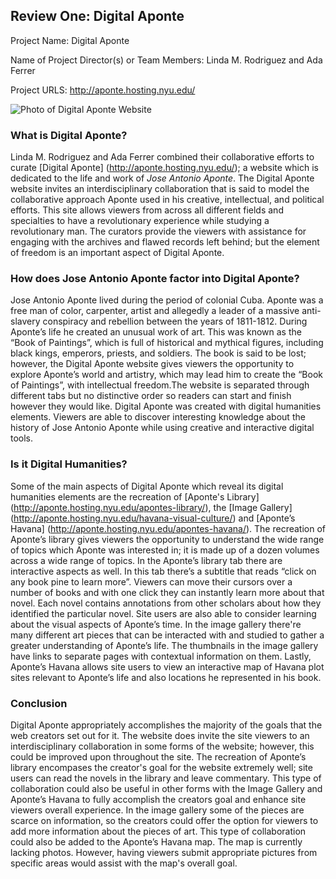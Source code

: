 ## Review One: Digital Aponte 

Project Name: Digital Aponte

Name of Project Director(s) or Team Members: Linda M. Rodriguez and Ada Ferrer

Project URLS: http://aponte.hosting.nyu.edu/


![Photo of Digital Aponte Website](https://jereeemiaah.github.io/Jeremiah-L.-Bethea/images/AponteReviewCover.png)

### What is Digital Aponte?

Linda M. Rodriguez and Ada Ferrer combined their collaborative efforts to curate [Digital Aponte] (http://aponte.hosting.nyu.edu/); a website which is dedicated to the life and work of _Jose Antonio Aponte_. The Digital Aponte website invites an interdisciplinary collaboration that is said to model the collaborative approach Aponte used in his creative, intellectual, and political efforts. This site allows viewers from across all different fields and specialties to have a revolutionary experience while studying a revolutionary man. The curators provide the viewers with assistance for engaging with the archives and flawed records left behind; but the element of freedom is an important aspect of Digital Aponte.

### How does Jose Antonio Aponte factor into Digital Aponte?

Jose Antonio Aponte lived during the period of colonial Cuba. Aponte was a free man of color, carpenter, artist and allegedly a leader of a massive anti-slavery conspiracy and rebellion between the years of 1811-1812. During Aponte’s life he created an unusual work of art. This was known as the “Book of Paintings”, which is full  of historical and mythical figures, including black kings, emperors, priests, and soldiers. The book is said to be lost; however, the Digital Aponte website gives viewers the opportunity to explore Aponte’s world and artistry, which may lead him to create the  “Book of Paintings”, with intellectual freedom.The website is separated through different tabs but no distinctive order so readers can start and finish however they would like. Digital Aponte was created with digital humanities elements. Viewers are able to discover interesting knowledge about the history of Jose Antonio Aponte while using creative and interactive digital tools. 

### Is it Digital Humanities?

Some of the main aspects of Digital Aponte which reveal its digital humanities elements are the recreation of [Aponte's Library] (http://aponte.hosting.nyu.edu/apontes-library/), the [Image Gallery] (http://aponte.hosting.nyu.edu/havana-visual-culture/) and [Aponte’s Havana] (http://aponte.hosting.nyu.edu/apontes-havana/). The recreation of Aponte’s library gives viewers the opportunity to understand the wide range of topics which Aponte was interested in; it is made up of a dozen volumes across a wide range of topics. In the Aponte’s library tab there are interactive aspects as well. In this tab there’s a subtitle that reads “click on any book pine to learn more”. Viewers can move their cursors over a number of books and with one click they can instantly learn more about that novel. Each novel contains annotations from other scholars about how they identified the particular novel. Site users are also able to consider learning about the visual aspects of Aponte’s time. In the image gallery there're many different art pieces that can be interacted with and studied to gather a greater understanding of Aponte’s life. The thumbnails in the image gallery have links to separate pages with contextual information on them. Lastly, Aponte’s Havana allows site users to view an interactive map of Havana plot sites relevant to Aponte’s life and also locations he represented in his book. 

### Conclusion

Digital Aponte appropriately accomplishes the majority of the goals that the web creators set out for it.  The website does invite the site viewers to an interdisciplinary collaboration in some forms of the website; however, this could be improved upon throughout the site. The recreation of Aponte’s library encompases the creator's goal for the website extremely well; site users can read the novels in the library and leave commentary. This type of collaboration could also be useful in other forms with the Image Gallery and Aponte’s Havana to fully accomplish the creators goal and enhance site viewers overall experience. In the image gallery some of the pieces are scarce on information, so the creators could offer the option for viewers to add more information about the pieces of art. This type of collaboration could also be added to the Aponte’s Havana map. The map is currently lacking photos. However, having viewers submit appropriate pictures from specific areas would assist with the map's overall goal. 

